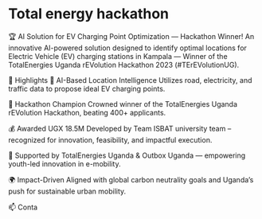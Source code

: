 # Total energy hackathon
🏆 AI Solution for EV Charging Point Optimization — Hackathon Winner!
An innovative AI-powered solution designed to identify optimal locations for Electric Vehicle (EV) charging stations in Kampala — Winner of the TotalEnergies Uganda rEVolution Hackathon 2023 (#TErEVolutionUG).

🚀 Highlights
🧠 AI-Based Location Intelligence
Utilizes road, electricity, and traffic data to propose ideal EV charging points.

🥇 Hackathon Champion
Crowned winner of the TotalEnergies Uganda rEVolution Hackathon, beating 400+ applicants.

💰 Awarded UGX 18.5M
Developed by Team ISBAT university team – recognized for innovation, feasibility, and impactful execution.

🤝 Supported by
TotalEnergies Uganda & Outbox Uganda — empowering youth-led innovation in e-mobility.

🌍 Impact-Driven
Aligned with global carbon neutrality goals and Uganda’s push for sustainable urban mobility.

📫 Conta
